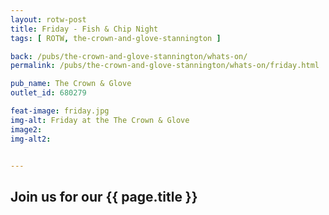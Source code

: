 ```yaml
---
layout: rotw-post
title: Friday - Fish & Chip Night
tags: [ ROTW, the-crown-and-glove-stannington ]

back: /pubs/the-crown-and-glove-stannington/whats-on/
permalink: /pubs/the-crown-and-glove-stannington/whats-on/friday.html

pub_name: The Crown & Glove
outlet_id: 680279 

feat-image: friday.jpg
img-alt: Friday at the The Crown & Glove
image2:
img-alt2:


---
```


<h2>Join us for our {{ page.title }}</h2>


